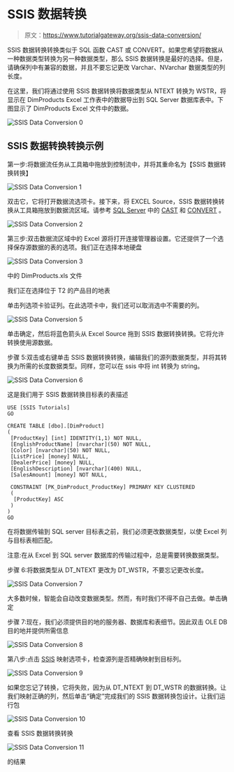 # SSIS 数据转换

> 原文：<https://www.tutorialgateway.org/ssis-data-conversion/>

SSIS 数据转换转换类似于 SQL 函数 CAST 或 CONVERT。如果您希望将数据从一种数据类型转换为另一种数据类型，那么 SSIS 数据转换是最好的选择。但是，请确保列中有兼容的数据，并且不要忘记更改 Varchar、NVarchar 数据类型的列长度。

在这里，我们将通过使用 SSIS 数据转换将数据类型从 NTEXT 转换为 WSTR，将显示在 DimProducts Excel 工作表中的数据导出到 SQL Server 数据库表中。下图显示了 DimProducts Excel 文件中的数据。

![SSIS Data Conversion 0](img/24e9617fdb684a7b8a4945b52c556bec.png)

## SSIS 数据转换转换示例

第一步:将数据流任务从工具箱中拖放到控制流中，并将其重命名为【SSIS 数据转换转换】

![SSIS Data Conversion 1](img/abefe8cd3a0b463a193ab99052fab9a8.png)

双击它，它将打开数据流选项卡。接下来，将 EXCEL Source，SSIS 数据转换转换从工具箱拖放到数据流区域。请参考 [SQL Server](https://www.tutorialgateway.org/sql/) 中的 [CAST](https://www.tutorialgateway.org/sql-cast-function/) 和 [CONVERT](https://www.tutorialgateway.org/sql-convert/) 。

![SSIS Data Conversion 2](img/640e9569edd286ea4af6767fc7da8e59.png)

第三步:双击数据流区域中的 Excel 源将打开连接管理器设置。它还提供了一个选择保存源数据的表的选项。我们正在选择本地硬盘

![SSIS Data Conversion 3](img/4d4b0ec15b6220f6a3608ed1143de143.png)

中的 DimProducts.xls 文件

我们正在选择位于 T2 的产品目的地表

单击列选项卡验证列。在此选项卡中，我们还可以取消选中不需要的列。

![SSIS Data Conversion 5](img/4f0cc62c2049a3361222713a1e8e5612.png)

单击确定，然后将蓝色箭头从 Excel Source 拖到 SSIS 数据转换转换。它将允许转换使用源数据。

步骤 5:双击或右键单击 SSIS 数据转换转换，编辑我们的源列数据类型，并将其转换为所需的长度数据类型。同样，您可以在 ssis 中将 int 转换为 string。

![SSIS Data Conversion 6](img/f6366e021c2e9e74eec6a99830836058.png)

这是我们用于 SSIS 数据转换目标表的表描述

```
USE [SSIS Tutorials]
GO

CREATE TABLE [dbo].[DimProduct]
( 
 [ProductKey] [int] IDENTITY(1,1) NOT NULL, 
 [EnglishProductName] [nvarchar](50) NOT NULL, 
 [Color] [nvarchar](50) NOT NULL, 
 [ListPrice] [money] NULL, 
 [DealerPrice] [money] NULL, 
 [EnglishDescription] [nvarchar](400) NULL, 
 [SalesAmount] [money] NOT NULL, 

 CONSTRAINT [PK_DimProduct_ProductKey] PRIMARY KEY CLUSTERED 
 ( 
  [ProductKey] ASC 
 ) 
) 
GO 
```

在将数据传输到 SQL server 目标表之前，我们必须更改数据类型，以使 Excel 列与目标表相匹配。

注意:在从 Excel 到 SQL server 数据库的传输过程中，总是需要转换数据类型。

步骤 6:将数据类型从 DT_NTEXT 更改为 DT_WSTR，不要忘记更改长度。

![SSIS Data Conversion 7](img/11b7bf84708295d6dcb6a9a1db85c9a3.png)

大多数时候，智能会自动改变数据类型。然而，有时我们不得不自己去做。单击确定

步骤 7:现在，我们必须提供目的地的服务器、数据库和表细节。因此双击 OLE DB 目的地并提供所需信息

![SSIS Data Conversion 8](img/0ce5ce293af36cfb10eb236c09c2d90d.png)

第八步:点击 [SSIS](https://www.tutorialgateway.org/ssis/) 映射选项卡，检查源列是否精确映射到目标列。

![SSIS Data Conversion 9](img/fcec66600d1fc12e59b3c65ebd8aa063.png)

如果您忘记了转换，它将失败，因为从 DT_NTEXT 到 DT_WSTR 的数据转换。让我们映射正确的列，然后单击“确定”完成我们的 SSIS 数据转换包设计。让我们运行包

![SSIS Data Conversion 10](img/785c5736477e5086e62377e4e2869f05.png)

查看 SSIS 数据转换转换

![SSIS Data Conversion 11](img/25987b729b1a0ad55e0bee5655f10a27.png)

的结果